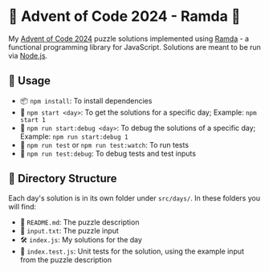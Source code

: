 # 🎄 Advent of Code 2024 - Ramda 🎁

My [Advent of Code 2024](https://adventofcode.com/2024) puzzle solutions implemented using [Ramda](https://ramdajs.com) - a functional programming library for JavaScript. Solutions are meant to be run via [Node.js](https://nodejs.org/).

## 🎯 Usage

- 📦 `npm install`: To install dependencies
- 🚀 `npm start <day>`: To get the solutions for a specific day; Example: `npm start 1`
- 🐞 `npm run start:debug <day>`: To debug the solutions of a specific day; Example: `npm run start:debug 1`
- 🧪 `npm run test` or `npm run test:watch`: To run tests
- 🐛 `npm run test:debug`: To debug tests and test inputs

## 📂 Directory Structure

Each day's solution is in its own folder under `src/days/`. In these folders you will find:

- 📜 `README.md`: The puzzle description
- 📄 `input.txt`: The puzzle input
- 🛠️ `index.js`: My solutions for the day
- 🧪 `index.test.js`: Unit tests for the solution, using the example input from the puzzle description

